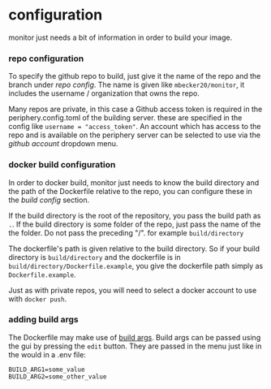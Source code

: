 # configuration

monitor just needs a bit of information in order to build your image.

### repo configuration
To specify the github repo to build, just give it the name of the repo and the branch under *repo config*. The name is given like ```mbecker20/monitor```, it includes the username / organization that owns the repo.

Many repos are private, in this case a Github access token is required in the periphery.config.toml of the building server. these are specified in the config like ```username = "access_token"```. An account which has access to the repo and is available on the periphery server can be selected to use via the *github account* dropdown menu.

### docker build configuration

In order to docker build, monitor just needs to know the build directory and the path of the Dockerfile relative to the repo, you can configure these in the *build config* section.

If the build directory is the root of the repository, you pass the build path as ```.```. If the build directory is some folder of the repo, just pass the name of the the folder. Do not pass the preceding "/". for example ```build/directory```

The dockerfile's path is given relative to the build directory. So if your build directory is ```build/directory``` and the dockerfile is in ```build/directory/Dockerfile.example```, you give the dockerfile path simply as ```Dockerfile.example```.

Just as with private repos, you will need to select a docker account to use with ```docker push```. 

### adding build args

The Dockerfile may make use of [build args](https://docs.docker.com/engine/reference/builder/#arg). Build args can be passed using the gui by pressing the ```edit``` button. They are passed in the menu just like in the would in a .env file:

```
BUILD_ARG1=some_value
BUILD_ARG2=some_other_value
```